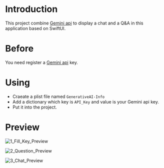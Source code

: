 # Introduction

This project combine [Gemini api](https://ai.google.dev) to display a chat and a Q&A in this application based on SwiftUI.

# Before 

You need register a [Gemini api](https://ai.google.dev) key.

# Using

- Craeate a plist file named `GenerativeAI-Info`
- Add a dictionary which key is `API_Key` and value is your Gemini api key.
- Put it into the project.

# Preview
![1_Fill_Key_Preview](https://github.com/SeikoLai/Gemini/assets/1495824/084d08d2-fab1-476f-8b51-eba34b768222)

![2_Question_Preview](https://github.com/SeikoLai/Gemini/assets/1495824/44b2499d-a818-44db-a926-0e70fa9f0a9f)

![3_Chat_Preview](https://github.com/SeikoLai/Gemini/assets/1495824/d0a0e35f-bb5f-4374-b3c2-040fd091ba33)
